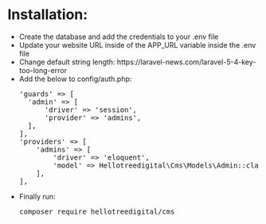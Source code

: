 <h1>Installation:</h1>

<ul>
<li>Create the database and add the credentials to your .env file</li>
<li>Update your website URL inside of the APP_URL variable inside the .env file</li>
<li>Change default string length: https://laravel-news.com/laravel-5-4-key-too-long-error</li>
<li>
Add the below to config/auth.php:
<pre>
'guards' => [
  'admin' => [
      'driver' => 'session',
      'provider' => 'admins',
  ],
],
'providers' => [
    'admins' => [
        'driver' => 'eloquent',
        'model' => Hellotreedigital\Cms\Models\Admin::class,
    ],
],
</pre>
</li>
<li>
Finally run:
<pre>composer require hellotreedigital/cms
</pre>
</li>
</ul>
